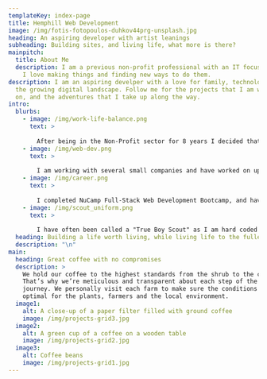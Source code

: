 ```yaml
---
templateKey: index-page
title: Hemphill Web Development
image: /img/fotis-fotopoulos-duhkov44prg-unsplash.jpg
heading: An aspiring developer with artist leanings
subheading: Building sites, and living life, what more is there?
mainpitch:
  title: About Me
  description: I am a previous non-profit professional with an IT focused mindset.
    I love making things and finding new ways to do them.
description: I am an aspiring develper with a love for family, technology, and
  the growing digital landscape. Follow me for the projects that I am working
  on, and the adventures that I take up along the way.
intro:
  blurbs:
    - image: /img/work-life-balance.png
      text: >
        
        After being in the Non-Profit sector for 8 years I decided that it was time for a change. I have always had a passion for technology and love staying up to date with new ideas and concepts. So I decided to become a IT Support Technician as a step in the direction of becoming an IT professional.
    - image: /img/web-dev.png
      text: >
        
        I am working with several small companies and have worked on updating, modifying, implementing new web technologies. This has included working with PIM's, CMS's and other web tools for small and medium sized businesses. I like working with these types of projects so much I would like to make it a full time career. I firmly believe that if a business doesn't have a web presence it will not be able to last very long in the global economy that we now occupy.
    - image: /img/career.png
      text: >
        
        I completed NuCamp Full-Stack Web Development Bootcamp, and have learned a lot. I am currently working on expand my experience and learning new languages and skills. I am experienced in Project Management, but I have begun the process of becoming a certified project manager, while learning Agile Development Methodologies, and incorporating them into my day to day.
    - image: /img/scout_uniform.png
      text: >
        
        I have often been called a "True Boy Scout" as I am hard coded to be truthful and hard working. But the other side of this personality is that my family is a huge part of my life. Whether that is being the Committee Chairmen of my children's Cub Scout Pack, or just spending the night at home playing games with my whole family, there is nothing better than doing a hard days works.
  heading: Building a life worth living, while living life to the fullest!
  description: "\n"
main:
  heading: Great coffee with no compromises
  description: >
    We hold our coffee to the highest standards from the shrub to the cup.
    That’s why we’re meticulous and transparent about each step of the coffee’s
    journey. We personally visit each farm to make sure the conditions are
    optimal for the plants, farmers and the local environment.
  image1:
    alt: A close-up of a paper filter filled with ground coffee
    image: /img/projects-grid3.jpg
  image2:
    alt: A green cup of a coffee on a wooden table
    image: /img/projects-grid2.jpg
  image3:
    alt: Coffee beans
    image: /img/projects-grid1.jpg
---
```

